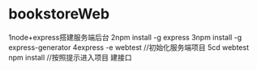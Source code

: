 # bookstoreWeb
1node+express搭建服务端后台
2npm install -g express
3npm install -g express-generator
4express -e webtest //初始化服务端项目
5cd webtest  npm install //按照提示进入项目
建接口
